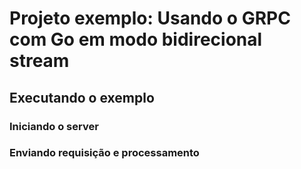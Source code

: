 # Projeto exemplo: Usando o GRPC com Go em modo bidirecional stream

## Executando o exemplo

### Iniciando o server


### Enviando requisição e processamento




